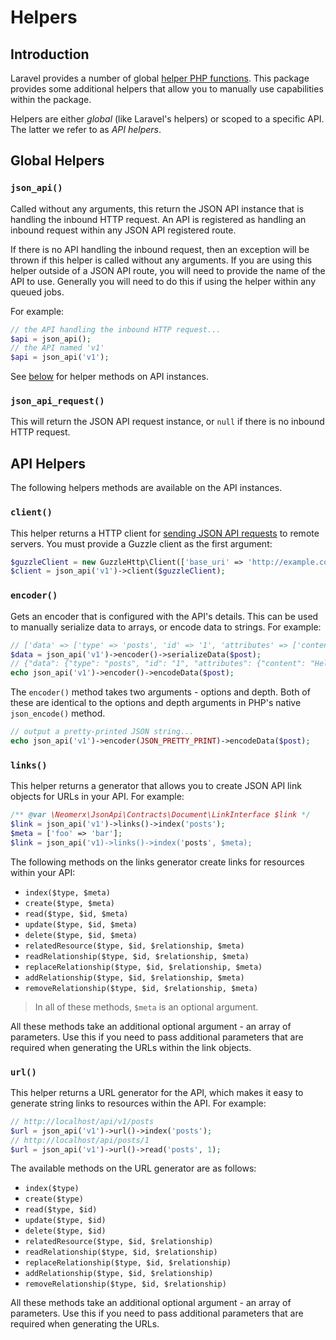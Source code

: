 # Helpers

## Introduction

Laravel provides a number of global [helper PHP functions](https://laravel.com/docs/helpers). This package
provides some additional helpers that allow you to manually use capabilities within the package.

Helpers are either *global* (like Laravel's helpers) or scoped to a specific API. The latter we refer to as 
*API helpers*.

## Global Helpers

### `json_api()`

Called without any arguments, this return the JSON API instance that is handling the inbound HTTP request. An API 
is registered as handling an inbound request within any JSON API registered route.

If there is no API handling the inbound request, then an exception will be thrown if this helper is called
without any arguments. If you are using this helper outside of a JSON API route, you will need to provide the
name of the API to use. Generally you will need to do this if using the helper within any queued jobs.

For example:

```php
// the API handling the inbound HTTP request...
$api = json_api();
// the API named 'v1'
$api = json_api('v1');
```

See [below](#api-helpers) for helper methods on API instances.

### `json_api_request()`

This will return the JSON API request instance, or `null` if there is no inbound HTTP request.

## API Helpers

The following helpers methods are available on the API instances.

### `client()`

This helper returns a HTTP client for [sending JSON API requests](./http-clients/) to remote servers. You
must provide a Guzzle client as the first argument:

```php
$guzzleClient = new GuzzleHttp\Client(['base_uri' => 'http://example.com/api/']);
$client = json_api('v1')->client($guzzleClient);
```

### `encoder()`

Gets an encoder that is configured with the API's details. This can be used to manually serialize data to arrays, or
encode data to strings. For example:

```php
// ['data' => ['type' => 'posts', 'id' => '1', 'attributes' => ['content' => 'Hello World']]]
$data = json_api('v1')->encoder()->serializeData($post);
// {"data": {"type": "posts", "id": "1", "attributes": {"content": "Hello World"}}}
echo json_api('v1')->encoder()->encodeData($post);
```

The `encoder()` method takes two arguments - options and depth. Both of these are identical to the options and
depth arguments in PHP's native `json_encode()` method.

```php
// output a pretty-printed JSON string...
echo json_api('v1')->encoder(JSON_PRETTY_PRINT)->encodeData($post);
```

### `links()`

This helper returns a generator that allows you to create JSON API link objects for URLs in your API. For example:

```php
/** @var \Neomerx\JsonApi\Contracts\Document\LinkInterface $link */
$link = json_api('v1')->links()->index('posts');
$meta = ['foo' => 'bar'];
$link = json_api('v1)->links()->index('posts', $meta);
```

The following methods on the links generator create links for resources within your API:

- `index($type, $meta)`
- `create($type, $meta)`
- `read($type, $id, $meta)`
- `update($type, $id, $meta)`
- `delete($type, $id, $meta)`
- `relatedResource($type, $id, $relationship, $meta)`
- `readRelationship($type, $id, $relationship, $meta)`
- `replaceRelationship($type, $id, $relationship, $meta)`
- `addRelationship($type, $id, $relationship, $meta)`
- `removeRelationship($type, $id, $relationship, $meta)`

> In all of these methods, `$meta` is an optional argument.

All these methods take an additional optional argument - an array of parameters. Use this if you need to pass 
additional parameters that are required when generating the URLs within the link objects.

### `url()`

This helper returns a URL generator for the API, which makes it easy to generate string links to resources within
the API. For example:

```php
// http://localhost/api/v1/posts
$url = json_api('v1')->url()->index('posts');
// http://localhost/api/posts/1
$url = json_api('v1')->url()->read('posts', 1);
```

The available methods on the URL generator are as follows:

- `index($type)`
- `create($type)`
- `read($type, $id)`
- `update($type, $id)`
- `delete($type, $id)`
- `relatedResource($type, $id, $relationship)`
- `readRelationship($type, $id, $relationship)`
- `replaceRelationship($type, $id, $relationship)`
- `addRelationship($type, $id, $relationship)`
- `removeRelationship($type, $id, $relationship)`

All these methods take an additional optional argument - an array of parameters. Use this if you need to pass 
additional parameters that are required when generating the URLs.
